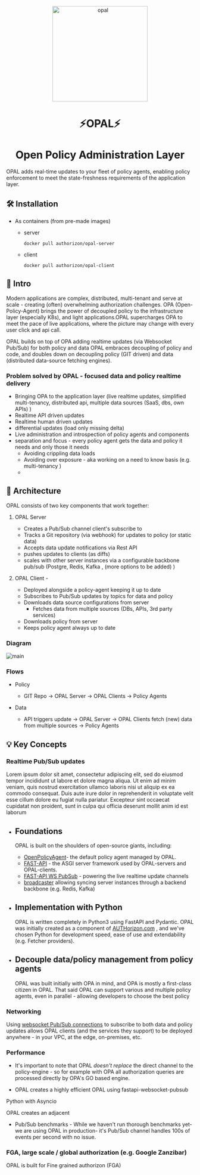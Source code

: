 
<center><img src="https://i.ibb.co/BGVBmMK/opal.png" height=256 alt="opal" border="0" />

# ⚡OPAL⚡
# Open Policy Administration Layer 
</center>

OPAL adds real-time updates to your fleet of policy agents,
enabling policy enforcement to meet the state-freshness requirements of the application layer.

## 🛠️ Installation 

- As containers (from pre-made images)
    
    - server
        ```
        docker pull authorizon/opal-server
        ```

    - client
        ```
        docker pull authorizon/opal-client
        ```

## 📖 Intro
Modern applications are complex, distributed, multi-tenant and serve at scale - creating (often) overwhelming authorization challenges. OPA (Open-Policy-Agent) brings the power of decoupled policy to the infrastructure layer (especially K8s), and light applications.OPAL supercharges OPA to meet the pace of live applications, where the picture may change with every user click and api call.

OPAL builds on top of OPA adding realtime updates (via Websocket Pub/Sub) for both policy and data 
OPAL embraces decoupling of policy and code, and doubles down on decoupling policy (GIT driven) and data (distributed data-source fetching engines).

### Problem solved by OPAL - focused data and policy realtime delivery  

- Bringing OPA to the application layer (live realtime updates, simplified multi-tenancy, distributed api, multiple data sources (SaaS, dbs, own APIs) ) 
- Realtime API driven updates
- Realtime human driven updates
- differential updates (load only missing delta)
- Live administration and introspection of policy agents and components
- separation and focus - every policy agent gets the data and policy it needs and only those it needs
  - Avoiding crippling data loads 
  - Avoiding over exposure - aka working on a need to know basis (e.g. multi-tenancy )
  - 





## 📡  Architecture
OPAL consists of two key components that work together:
1. OPAL Server 
    - Creates a Pub/Sub channel client's subscribe to
    - Tracks a Git repository (via webhook) for updates to policy (or static data)
    - Accepts data update notifications via Rest API
    - pushes updates to clients (as diffs)
    - scales with other server instances via a configurable backbone pub/sub (Postgre, Redis, Kafka , (more options to be added) )
        
2. OPAL Client - 
    - Deployed alongside a policy-agent keeping it up to date
    - Subscribes to Pub/Sub updates by topics for data and policy 
    - Downloads data source configurations from server
        - Fetches data from multiple sources (DBs, APIs, 3rd party services) 
    - Downloads policy from server
    - Keeps policy agent always up to date

### Diagram
<img src="https://i.ibb.co/5Gdbm0y/main.png" alt="main" border="0">

### Flows
 - Policy 
    - GIT Repo -> OPAL Server -> OPAL Clients -> Policy Agents

 - Data
    - API triggers update -> OPAL Server -> OPAL Clients fetch (new) data from multiple sources -> Policy Agents



## 💡 Key Concepts
### Realtime Pub/Sub updates

Lorem ipsum dolor sit amet, consectetur adipiscing elit, sed do eiusmod tempor incididunt ut labore et dolore magna aliqua. Ut enim ad minim veniam, quis nostrud exercitation ullamco laboris nisi ut aliquip ex ea commodo consequat. Duis aute irure dolor in reprehenderit in voluptate velit esse cillum dolore eu fugiat nulla pariatur. Excepteur sint occaecat cupidatat non proident, sunt in culpa qui officia deserunt mollit anim id est laborum

- ## Foundations
    OPAL is built on the shoulders of open-source giants, including:
    - [OpenPolicyAgent](https://www.openpolicyagent.org/)- the default policy agent managed by OPAL.
    - [FAST-API](https://github.com/tiangolo/fastapi) - the ASGI server framework used by OPAL-servers and OPAL-clients.
    - [FAST-API WS PubSub](https://github.com/authorizon/fastapi_websocket_pubsub) - powering the live realtime update channels
    - [broadcaster](https://pypi.org/project/broadcaster/) allowing syncing server instances through a backend backbone (e.g. Redis, Kafka) 
    

- ## Implementation with Python
    OPAL is written completely in Python3 using FastAPI and Pydantic.
    OPAL was initially created as a component of [AUTHorizon.com](https://www.authorizon.com) , and we've chosen Python for development speed, ease of use and extendability (e.g. Fetcher providers).


- ## Decouple data/policy management from policy agents
    OPAL was built initially with OPA in mind, and OPA is mostly a first-class citizen in OPAL. That said OPAL can support various and multiple policy agents, even in parallel - allowing developers to choose the best policy 



### Networking
Using [websocket Pub/Sub connections](https://github.com/authorizon/fastapi_websocket_pubsub) to subscribe to both data and policy updates allows OPAL clients (and the services they support) to be deployed anywhere - in your VPC, at the edge, on-premises, etc.

### Performance
- It's important to note that OPAL *doesn't replace* the direct channel to the policy-engine - so for example with OPA all authorization queries are processed directly by OPA's GO based engine.

- OPAL creates a highly efficient OPAL using fastapi-websocket-pubsub 

Python with Asyncio  

OPAL creates an adjacent  

- Pub/Sub benchmarks - While we haven't run thorough benchmarks yet- we are using OPAL in production- it's Pub/Sub channel handles 100s of events per second with no issue.



### FGA, large scale / global authorization (e.g. Google Zanzibar)
OPAL is built for Fine grained authorizon (FGA)     